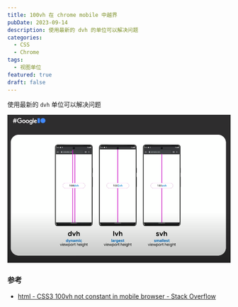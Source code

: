 ```yaml
---
title: 100vh 在 chrome mobile 中越界
pubDate: 2023-09-14
description: 使用最新的 dvh 的单位可以解决问题
categories:
  - CSS
  - Chrome
tags:
  - 视图单位
featured: true
draft: false
---
```


使用最新的 `dvh` 单位可以解决问题

![](../assets/20230915030107.png)

### 参考

- [html - CSS3 100vh not constant in mobile browser - Stack Overflow](https://stackoverflow.com/questions/37112218/css3-100vh-not-constant-in-mobile-browser)
